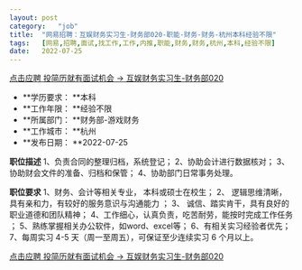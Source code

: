 ```yaml
---
layout:	post
category:	"job"
title:	"网易招聘：互娱财务实习生-财务部020-职能-财务-财务-杭州本科经验不限"
tags:	[网易,招聘,面试,找工作,工作,内推,职能,财务,财务,杭州,本科,经验不限]
date:	2022-07-25
---
```


[点击应聘 投简历就有面试机会 -> 互娱财务实习生-财务部020](http://mobile.bole.netease.com/bole/boleDetail?id=39204&employeeId=346f03c3cda5f04c&key=all)



- **学历要求： **本科
- **工作年限： **经验不限
- **所属部门： **财务部-游戏财务
- **工作城市： **杭州
- **发布日期： **2022-07-25



**职位描述**
1、负责合同的整理归档，系统登记；
2、协助会计进行数据核对；
3、协助财会文件的准备、归档和保管；
4、协助部门日常事务处理。




**职位要求**
1、财务、会计等相关专业， 本科或硕士在校生；
2、 逻辑思维清晰，具有亲和力，有较好的服务意识与沟通能力 ；
3、 诚信、踏实肯干，具有良好的职业道德和团队精神；
4、工作细心，认真负责，吃苦耐劳，能按时完成工作任务 ；
5、熟练掌握相关办公软件，如word、excel等；
6、有相关实习经验者优先；
7、每周实习 4-5 天（周一至周五），可保证至少连续实习 6 个月以上。




[点击应聘 投简历就有面试机会 -> 互娱财务实习生-财务部020](http://mobile.bole.netease.com/bole/boleDetail?id=39204&employeeId=346f03c3cda5f04c&key=all)